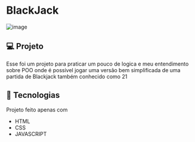 # BlackJack
![image](https://github.com/user-attachments/assets/c8ae743b-26e6-4e78-84fb-3ae8dcc139b2)

## 💻 Projeto
Esse foi um projeto para praticar um pouco de logica e meu entendimento sobre POO
onde é possivel jogar uma versão bem simplificada de uma partida de Blackjack também conhecido
como 21

## 🚀 Tecnologias
Projeto feito apenas com
<ul>
  <li>HTML</li>
  <li>CSS</li>
  <li>JAVASCRIPT</li>
</ul>
